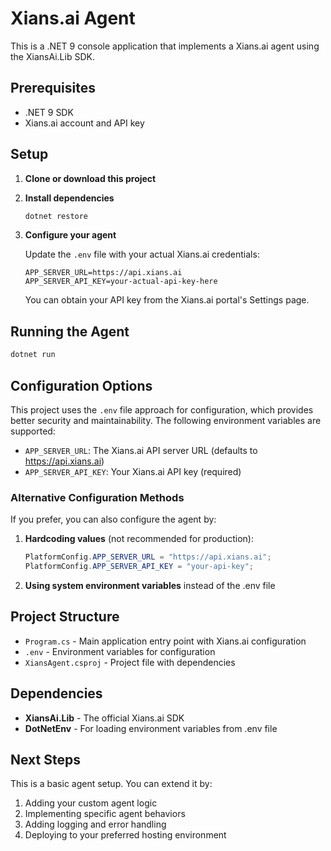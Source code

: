 # Xians.ai Agent

This is a .NET 9 console application that implements a Xians.ai agent using the XiansAi.Lib SDK.

## Prerequisites

- .NET 9 SDK
- Xians.ai account and API key

## Setup

1. **Clone or download this project**

2. **Install dependencies**
   ```bash
   dotnet restore
   ```

3. **Configure your agent**
   
   Update the `.env` file with your actual Xians.ai credentials:
   ```
   APP_SERVER_URL=https://api.xians.ai
   APP_SERVER_API_KEY=your-actual-api-key-here
   ```
   
   You can obtain your API key from the Xians.ai portal's Settings page.

## Running the Agent

```bash
dotnet run
```

## Configuration Options

This project uses the `.env` file approach for configuration, which provides better security and maintainability. The following environment variables are supported:

- `APP_SERVER_URL`: The Xians.ai API server URL (defaults to https://api.xians.ai)
- `APP_SERVER_API_KEY`: Your Xians.ai API key (required)

### Alternative Configuration Methods

If you prefer, you can also configure the agent by:

1. **Hardcoding values** (not recommended for production):
   ```csharp
   PlatformConfig.APP_SERVER_URL = "https://api.xians.ai";
   PlatformConfig.APP_SERVER_API_KEY = "your-api-key";
   ```

2. **Using system environment variables** instead of the .env file

## Project Structure

- `Program.cs` - Main application entry point with Xians.ai configuration
- `.env` - Environment variables for configuration
- `XiansAgent.csproj` - Project file with dependencies

## Dependencies

- **XiansAi.Lib** - The official Xians.ai SDK
- **DotNetEnv** - For loading environment variables from .env file

## Next Steps

This is a basic agent setup. You can extend it by:

1. Adding your custom agent logic
2. Implementing specific agent behaviors
3. Adding logging and error handling
4. Deploying to your preferred hosting environment 